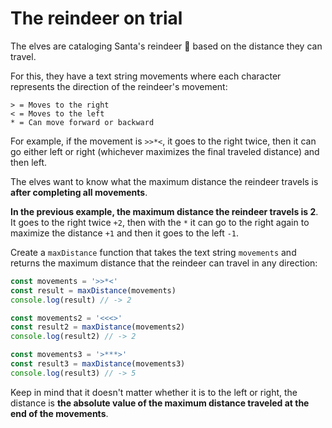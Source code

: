 # The reindeer on trial

The elves are cataloging Santa's reindeer 🦌 based on the distance they can travel.

For this, they have a text string movements where each character represents the direction of the reindeer's movement:

    > = Moves to the right
    < = Moves to the left
    * = Can move forward or backward

For example, if the movement is `>>*<`, it goes to the right twice, then it can go either left or right (whichever maximizes the final traveled distance) and then left.

The elves want to know what the maximum distance the reindeer travels is **after completing all movements**.

**In the previous example, the maximum distance the reindeer travels is 2**. It goes to the right twice `+2`, then with the `*` it can go to the right again to maximize the distance `+1` and then it goes to the left `-1`.

Create a `maxDistance` function that takes the text string `movements` and returns the maximum distance that the reindeer can travel in any direction:

```js
const movements = '>>*<'
const result = maxDistance(movements)
console.log(result) // -> 2

const movements2 = '<<<>'
const result2 = maxDistance(movements2)
console.log(result2) // -> 2

const movements3 = '>***>'
const result3 = maxDistance(movements3)
console.log(result3) // -> 5
```

Keep in mind that it doesn't matter whether it is to the left or right, the distance is **the absolute value of the maximum distance traveled at the end of the movements**.